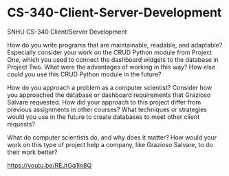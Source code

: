 # CS-340-Client-Server-Development
SNHU CS-340 Client/Server Development

How do you write programs that are maintainable, readable, and adaptable? Especially consider your work on the CRUD Python module from Project One, which you used to connect the dashboard widgets to the database in Project Two. What were the advantages of working in this way? How else could you use this CRUD Python module in the future?


How do you approach a problem as a computer scientist? Consider how you approached the database or dashboard requirements that Grazioso Salvare requested. How did your approach to this project differ from previous assignments in other courses? What techniques or strategies would you use in the future to create databases to meet other client requests?


What do computer scientists do, and why does it matter? How would your work on this type of project help a company, like Grazioso Salvare, to do their work better?



https://youtu.be/REJtGq1ln8Q
